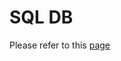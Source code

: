 # SQL DB

Please refer to this [page](https://github.com/abhi3700/my_coding_toolkit/blob/main/sql_all.md)
